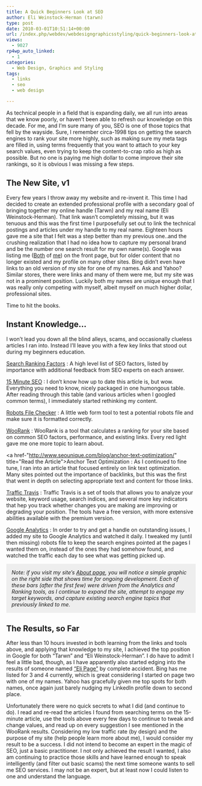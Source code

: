 ```yaml
---
title: A Quick Beginners Look at SEO
author: Eli Weinstock-Herman (tarwn)
type: post
date: 2010-03-01T10:51:14+00:00
url: /index.php/webdev/webdesigngraphicsstyling/quick-beginners-look-at-seo/
views:
  - 9027
rp4wp_auto_linked:
  - 1
categories:
  - Web Design, Graphics and Styling
tags:
  - links
  - seo
  - web design

---
```

As technical people in a field that is expanding daily, we all run into areas that we know poorly, or haven&#8217;t been able to refresh our knowledge on this decade. For me, and I&#8217;m sure many of you, SEO is one of those topics that fell by the wayside. Sure, I remember circa-1998 tips on getting the search engines to rank your site more highly, such as making sure my meta tags are filled in, using terms frequently that you want to attach to your key search values, even trying to keep the content-to-crap ratio as high as possible. But no one is paying me high dollar to come improve their site rankings, so it is obvious I was missing a few steps. 

## The New Site, v1

Every few years I throw away my website and re-invent it. This time I had decided to create an extended professional profile with a secondary goal of bringing together my online handle (Tarwn) and my real name (Eli Weinstock-Herman). That link wasn&#8217;t completely missing, but it was tenuous and this was the first time I purposefully set out to link the technical postings and articles under my handle to my real name. Eighteen hours gave me a site that I felt was a step better than my previous one..and the crushing realization that I had no idea how to capture my personal brand and be the number one search result for my own name(s). Google was listing me ([Both][1] of [me][2]) on the front page, but for older content that no longer existed and my profile on many other sites. Bing didn&#8217;t even have links to an old version of my site for one of my names. Ask and Yahoo? Similar stores, there were links and many of them were me, but my site was not in a prominent position. Luckily both my names are unique enough that I was really only competing with myself, albeit myself on much higher dollar, professional sites.

Time to hit the books.

## Instant Knowledge&#8230;

I won&#8217;t lead you down all the blind alleys, scams, and occasionally clueless articles I ran into. Instead I&#8217;ll leave you with a few key links that stood out during my beginners education.

[Search Ranking Factors][3]
:   A high level list of SEO factors, listed by importance with additional feedback from SEO experts on each answer.

[15 Minute SEO][4]
:   I don&#8217;t know how up to date this article is, but wow. Everything you need to know, nicely packaged in one humongous table. After reading through this table (and various articles when I googled common terms), I immediately started rethinking my content. 

[Robots File Checker][5]
:   A little web form tool to test a potential robots file and make sure it is formatted correctly.

[WooRank][6]
:   WooRank is a tool that calculates a ranking for your site based on common SEO factors, performance, and existing links. Every red light gave me one more topic to learn about.

<a href-"http://www.seounique.com/blog/anchor-text-optimization/" title="Read the Article">Anchor Text Optimization</a>
:   As I continued to fine tune, I ran into an article that focused entirely on link text optimization. Many sites pointed out the importance of backlinks, but this was the first that went in depth on selecting appropriate text and content for those links.

[Traffic Travis][7]
:   Traffic Travis is a set of tools that allows you to analyze your website, keyword usage, search indices, and several more key indicators that hep you track whether changes you are making are improving or degrading your position. The tools have a free version, with more extensive abilities available with the premium version.

[Google Analytics][8]
:   In order to try and get a handle on outstanding issues, I added my site to Google Analytics and watched it daily. I tweaked my (until then missing) robots file to keep the search engines pointed at the pages I wanted them on, instead of the ones they had somehow found, and watched the traffic each day to see what was getting picked up.

<div style="background-color: #eeeeee; padding: 1em; font-style: italic">
  Note: if you visit my site&#8217;s <a href="http://tiernok.com" title="Tarwn's About Site page">About page</a>, you will notice a simple graphic on the right side that shows time for ongoing development. Each of these bars (after the first few) were driven from the Analytics and Ranking tools, as I continue to expand the site, attempt to engage my target keywords, and capture existing search engine topics that previously linked to me.
</div>



## The Results, so Far

After less than 10 hours invested in both learning from the links and tools above, and applying that knowledge to my site, I achieved the top position in Google for both &#8220;Tarwn&#8221; and &#8220;Eli Weinstock-Herman&#8221;. I do have to admit I feel a little bad, though, as I have apparently also started edging into the results of someone named [&#8220;Eli Page&#8221;][9] by complete accident. Bing has me listed for 3 and 4 currently, which is great considering I started on page two with one of my names. Yahoo has gracefully given me top spots for both names, once again just barely nudging my LinkedIn profile down to second place. 

Unfortunately there were no quick secrets to what I did (and continue to do). I read and re-read the articles I found from searching terms on the 15-minute article, use the tools above every few days to continue to tweak and change values, and read up on every suggestion I see mentioned in the WooRank results. Considering my low traffic rate (by design) and the purpose of my site (help people learn more about me), I would consider my result to be a success. I did not intend to become an expert in the magic of SEO, just a basic practitioner. I not only achieved the result I wanted, I also am continuing to practice those skills and have learned enough to speak intelligently (and filter out basic scams) the next time someone wants to sell me SEO services. I may not be an expert, but at least now I could listen to one and understand the language.

 [1]: http://www.google.com/search?q=tarwn "Google results for Tarwn"
 [2]: http://www.google.com/search?q=eli+weinstock-herman "Google results for Eli Weinstock-Herman"
 [3]: http://www.seomoz.org/article/search-ranking-factors "read the Article"
 [4]: http://www.webconfs.com/15-minute-seo.php "Read the Article"
 [5]: http://tool.motoricerca.info/robots-checker.phtml "To the Checker!"
 [6]: http://woorank.com "Visit the WooRank site"
 [7]: http://www.traffictravis.com/ "Visit the TrafficTravis site"
 [8]: http://google.com/analytics "Visit Google Analytics"
 [9]: http://www.google.com/search?q=eli+page "Try the google search"